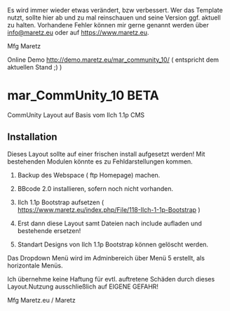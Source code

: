 
Es wird immer wieder etwas verändert, bzw verbessert. Wer das Template nutzt, sollte hier ab und zu mal reinschauen und seine Version ggf. aktuell zu halten.
Vorhandene Fehler können mir gerne genannt werden über info@maretz.eu oder auf https://www.maretz.eu.

Mfg Maretz


Online Demo  http://demo.maretz.eu/mar_community_10/ ( entspricht dem aktuellen Stand ;) )

mar_CommUnity_10 BETA
===========================

CommUnity Layout auf Basis vom Ilch 1.1p CMS

Installation
------------

Dieses Layout sollte auf einer frischen install aufgesetzt werden! Mit bestehenden Modulen könnte es zu Fehldarstellungen kommen.

1. Backup des Webspace ( ftp Homepage) machen.
2.  BBcode 2.0 installieren, sofern noch nicht vorhanden.
3. Ilch 1.1p Bootstrap aufsetzen ( https://www.maretz.eu/index.php/File/118-Ilch-1-1p-Bootstrap )

4. Erst dann diese Layout samt Dateien nach include aufladen und bestehende ersetzen!

5. Standart Designs von Ilch 1.1p Bootstrap können gelöscht werden.

Das Dropdown Menü wird im Adminbereich über Menü 5 erstellt, als horizontale Menüs.

Ich übernehme keine Haftung für evtl. auftretene Schäden durch dieses Layout.Nutzung ausschließlich auf EIGENE GEFAHR!

Mfg Maretz.eu / Maretz